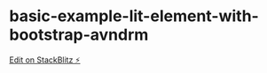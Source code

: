 # basic-example-lit-element-with-bootstrap-avndrm

[Edit on StackBlitz ⚡️](https://stackblitz.com/edit/basic-example-lit-element-with-bootstrap-avndrm)